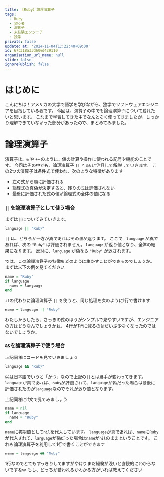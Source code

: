 ```yaml
---
title: 【Ruby】論理演算子
tags:
  - Ruby
  - 初心者
  - 演算子
  - 未経験エンジニア
  - 独学
private: false
updated_at: '2024-11-04T12:22:40+09:00'
id: 67b318a33d606d429110
organization_url_name: null
slide: false
ignorePublish: false
---
```

# はじめに
こんにちは！アメリカの大学で語学を学びながら、独学でソフトウェアエンジニアを目指している者です。
今回は、演算子の中でも論理演算子について触れたいと思います。
これまで学習してきた中でなんとなく使ってきましたが、しっかり理解できていなかった部分があったので、まとめてみました。

# 論理演算子
演算子は、`&` や `+=` のように、値の計算や操作に使われる記号や機能のことです。
今回はその中でも、論理演算子 `||` と `&&` に注目して解説していきます。
この2つの演算子は条件式で使われ、次のような特徴があります

* 左の式から順に評価される
* 論理式の真偽が決定すると、残りの式は評価されない
* 最後に評価された式の値が論理式の全体の値になる

### `||`を論理演算子として使う場合
まずは`||`についてみていきます。
```ruby
language || "Ruby"
```
`||` は、どちらか一方が真であればその値が返ります。
ここで、`language` が真であれば、次の `"Ruby"` は評価されません。
`language` が返り値となり、全体の結果になります。
反対に、`language` が偽なら `"Ruby"` が返されます。

では、この論理演算子の特徴をどのように生かすことができるのでしょうか。
まずは以下の例を見てください
```ruby:ifsentense.rb
name = "Ruby"
if language
  name = language
end
```
`if`の代わりに論理演算子 `||` を使うと、同じ処理を次のように1行で書けます

```ruby:ronri.rb
name = language || "Ruby"
```
わたしからしたら、さっきの式のほうがシンプルで見やすいですが、エンジニアの方はどうなんでしょうかね。
4行が1行に減るのはだいぶ少なくなったのではないでしょうか。


### `&&`を論理演算子で使う場合
上記同様にコードを見ていきましょう
```ruby
language && "Ruby"
```
`&&`は日本語でいうと「かつ」なので上記の`||`とは勝手が変わってきます。
`language`が真であれば、`Ruby`が評価されて、`language`が偽だった場合は最後に評価されたのが`language`なのでそれが返り値となります。

上記同様にif文で見てみましょう
```ruby
name = nil
if language
  name = "Ruby"
end
```
`name`に初期値として`nil`を代入しています。
`language`が真であれば、`name`に`Ruby`が代入されて、`language`が偽だった場合は`name`が`nil`のままということです。
これも論理演算子を利用して1行で書くことができます
```ruby
name = language && "Ruby"
```
1行なのでとてもすっきりしてますがやはりまだ経験が浅いと直観的にわからないですねｗ
もし、どっちが使われるかわかる方がいれば教えてください
